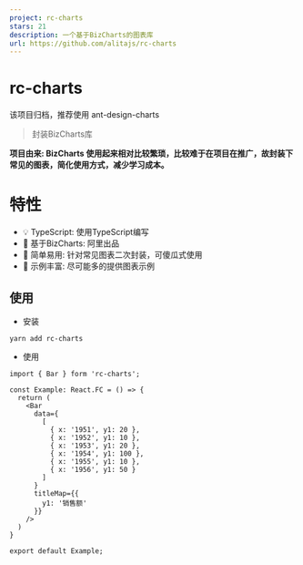 ```yaml
---
project: rc-charts
stars: 21
description: 一个基于BizCharts的图表库
url: https://github.com/alitajs/rc-charts
---
```


rc-charts
=========

该项目归档，推荐使用 ant-design-charts

> 封装BizCharts库

**项目由来: BizCharts 使用起来相对比较繁琐，比较难于在项目在推广，故封装下常见的图表，简化使用方式，减少学习成本。**

特性
==

-   💡 TypeScript: 使用TypeScript编写
-   🎉 基于BizCharts: 阿里出品
-   🌴 简单易用: 针对常见图表二次封装，可傻瓜式使用
-   🍁 示例丰富: 尽可能多的提供图表示例

使用
--

-   安装

```
yarn add rc-charts
```

-   使用

```
import { Bar } form 'rc-charts';

const Example: React.FC = () => {
  return (
    <Bar
      data={
        [
          { x: '1951', y1: 20 },
          { x: '1952', y1: 10 },
          { x: '1953', y1: 20 },
          { x: '1954', y1: 100 },
          { x: '1955', y1: 10 },
          { x: '1956', y1: 50 }
        ]
      }
      titleMap={{
        y1: '销售额'
      }}
    />
  )
}

export default Example;
```
